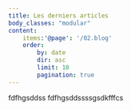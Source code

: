 ```yaml
---
title: Les derniers articles
body_classes: "modular"
content:
    items:'@page': '/02.blog'
    order:
        by: date
        dir: asc
        limit: 10
        pagination: true
---
```

fdfhgsddss
fdfhgsddssssgsdkfffcs